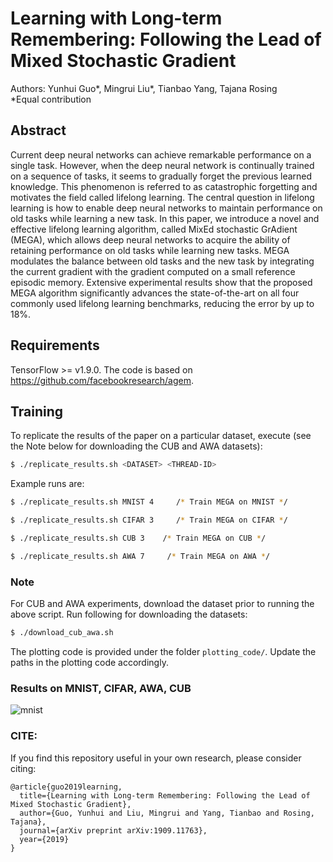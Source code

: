 # Learning with Long-term Remembering: Following the Lead of Mixed Stochastic Gradient
Authors: Yunhui Guo*, Mingrui Liu*, Tianbao Yang, Tajana Rosing      
*Equal contribution

## Abstract
Current deep neural networks  can achieve remarkable performance on a single task. However, when the deep neural network is continually trained on a sequence of tasks, it seems to gradually forget the previous learned knowledge. This phenomenon is referred to as catastrophic forgetting and motivates the field called lifelong learning. The central question in lifelong learning is how to enable deep neural networks to maintain performance on old tasks while learning a new task. In this paper, we introduce a novel and effective lifelong learning algorithm, called MixEd stochastic GrAdient (MEGA), which allows deep neural networks to acquire the ability of retaining performance on old tasks while learning new tasks. MEGA modulates the balance between old tasks and the new task by integrating the current gradient with the gradient computed on a small reference episodic memory. Extensive experimental results show that the proposed MEGA algorithm significantly advances the state-of-the-art on all four commonly used lifelong learning benchmarks, reducing the error by up to 18%. 

## Requirements

TensorFlow >= v1.9.0.
The code is based on https://github.com/facebookresearch/agem.

## Training

To replicate the results of the paper on a particular dataset, execute (see the Note below for downloading the CUB and AWA datasets):
```bash
$ ./replicate_results.sh <DATASET> <THREAD-ID> 
```

Example runs are:
```bash
$ ./replicate_results.sh MNIST 4     /* Train MEGA on MNIST */

$ ./replicate_results.sh CIFAR 3     /* Train MEGA on CIFAR */

$ ./replicate_results.sh CUB 3    /* Train MEGA on CUB */

$ ./replicate_results.sh AWA 7     /* Train MEGA on AWA */
```

### Note
For CUB and AWA experiments, download the dataset prior to running the above script. Run following for downloading the datasets:

```bash
$ ./download_cub_awa.sh
```
The plotting code is provided under the folder `plotting_code/`. Update the paths in the plotting code accordingly.

### Results on MNIST, CIFAR, AWA, CUB

![mnist](https://drive.google.com/open?id=1PBbTV__ev3QELbbketO-hGExa-4LeQx7)

### CITE:

If you find this repository useful in your own research, please consider citing:
```
@article{guo2019learning,
  title={Learning with Long-term Remembering: Following the Lead of Mixed Stochastic Gradient},  
  author={Guo, Yunhui and Liu, Mingrui and Yang, Tianbao and Rosing, Tajana},
  journal={arXiv preprint arXiv:1909.11763},
  year={2019}
}
```
